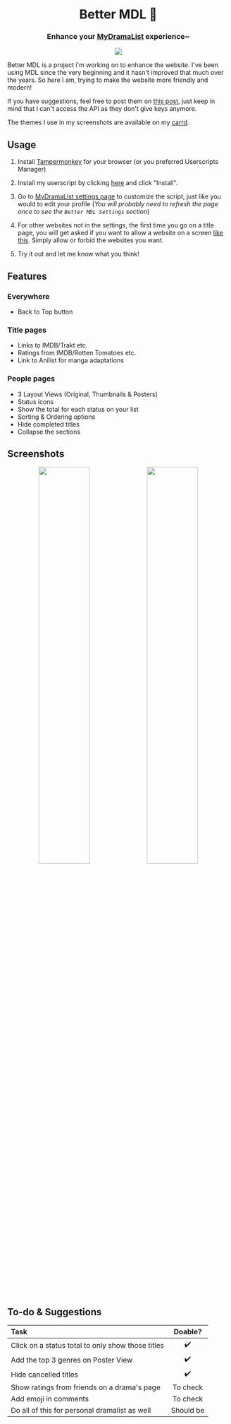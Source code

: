 <h1 align="center">
Better MDL 🤍</h1>
<h3 align="center">Enhance your <a href="https://mydramalist.com/" target="_blank">MyDramaList</a> experience~</h3>

<center><img src="https://dear-clouds.carrd.co/assets/images/image06.jpg"></center>

Better MDL is a project i'm working on to enhance the website. I've been using MDL since the very beginning and it hasn't improved that much over the years. So here I am, trying to make the website more friendly and modern!

If you have suggestions, feel free to post them on [this post](https://mydramalist.com/discussions/general-discussion/88611-gathering-feedbacks), just keep in mind that I can't access the API as they don't give keys anymore.

The themes I use in my screenshots are available on my [carrd](https://dear-clouds.carrd.co/#mdl-themes).


## Usage
1. Install [Tampermonkey](https://www.tampermonkey.net/) for your browser (or you preferred Userscripts Manager)

2. Install my userscript by clicking [here](https://github.com/dear-clouds/better-mdl/raw/main/better-mdl.user.js) and click "Install".

3. Go to [MyDramaList settings page](https://mydramalist.com/account/profile) to customize the script, just like you would to edit your profile (*You will probably need to refresh the page once to see the `Better MDL Settings` section*)

4. For other websites not in the settings, the first time you go on a title page, you will get asked if you want to allow a website on a screen [like this](https://imgur.com/E1eWJJW). Simply allow or forbid the websites you want.

5. Try it out and let me know what you think!


## Features

### Everywhere

* Back to Top button

### Title pages

* Links to IMDB/Trakt etc.
* Ratings from IMDB/Rotten Tomatoes etc.
* Link to Anilist for manga adaptations

### People pages

* 3 Layout Views (Original, Thumbnails & Posters)
* Status icons
* Show the total for each status on your list
* Sorting & Ordering options
* Hide completed titles
* Collapse the sections

## Screenshots
<p align="center">
<img src="https://dear-clouds.carrd.co/assets/images/gallery22/ebcc1fb5_original.jpg?v=21bef0a8" width="48%">
<img src="https://dear-clouds.carrd.co/assets/images/gallery22/1863a508_original.jpg" width="48%">
</p>


## To-do & Suggestions
| Task      | Doable? |
| :--- | :----: |
| Click on a status total to only show those titles | ✔️ |
| Add the top 3 genres on Poster View | ✔️ |
| Hide cancelled titles | ✔️ |
| Show ratings from friends on a drama's page | To check |
| Add emoji in comments | To check |
| Do all of this for personal dramalist as well | Should be |
